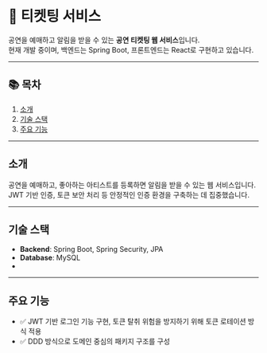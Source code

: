 # 🎫 티켓팅 서비스

공연을 예매하고 알림을 받을 수 있는 **공연 티켓팅 웹 서비스**입니다.  
현재 개발 중이며, 백엔드는 Spring Boot, 프론트엔드는 React로 구현하고 있습니다.

---

## 📚 목차

1. [소개](#소개)
2. [기술 스택](#기술-스택)
3. [주요 기능](#주요-기능)

---

## 소개

공연을 예매하고, 좋아하는 아티스트를 등록하면 알림을 받을 수 있는 웹 서비스입니다.
JWT 기반 인증, 토큰 보안 처리 등 안정적인 인증 환경을 구축하는 데 집중했습니다.

---

## 기술 스택

- **Backend**: Spring Boot, Spring Security, JPA
- **Database**: MySQL
- 
---

## 주요 기능

- ✅ JWT 기반 로그인 기능 구현, 토큰 탈취 위험을 방지하기 위해 토큰 로테이션 방식 적용
- ✅ DDD 방식으로 도메인 중심의 패키지 구조를 구성
